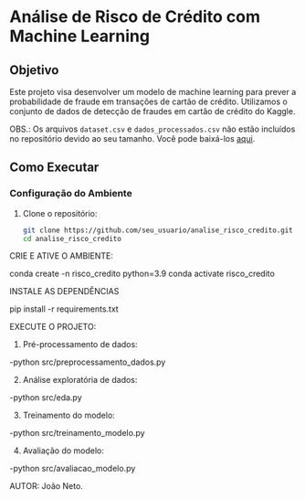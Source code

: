 # Análise de Risco de Crédito com Machine Learning

## Objetivo
Este projeto visa desenvolver um modelo de machine learning para prever a probabilidade de fraude em transações de cartão de crédito. Utilizamos o conjunto de dados de detecção de fraudes em cartão de crédito do Kaggle.

OBS.:  Os arquivos `dataset.csv` e `dados_processados.csv` não estão incluídos no repositório devido ao seu tamanho. Você pode baixá-los [aqui](https://www.kaggle.com/datasets/mlg-ulb/creditcardfraud/data).

## Como Executar

### Configuração do Ambiente

1. Clone o repositório:
   ```sh
   git clone https://github.com/seu_usuario/analise_risco_credito.git
   cd analise_risco_credito

CRIE E ATIVE O AMBIENTE:

conda create -n risco_credito python=3.9
conda activate risco_credito

INSTALE AS DEPENDÊNCIAS

pip install -r requirements.txt

EXECUTE O PROJETO:

1. Pré-processamento de dados:

-python src/preprocessamento_dados.py

2. Análise exploratória de dados:

-python src/eda.py

3. Treinamento do modelo:

-python src/treinamento_modelo.py

4. Avaliação do modelo:

-python src/avaliacao_modelo.py


AUTOR: João Neto.

